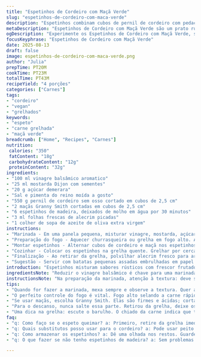 ```yaml
---
title: "Espetinhos de Cordeiro com Maçã Verde"
slug: "espetinhos-de-cordeiro-com-maca-verde"
description: "Espetinhos combinam cubos de pernil de cordeiro com pedaços de maçã verde levemente caramelizada. Marinada reduzida une vinagre balsâmico, mostarda granulada e açúcar mascavo, equilibrando acidez e doçura, realçando o sabor da carne e da fruta. Intercalação dos ingredientes garante textura e contraste a cada mordida. O toque de alecrim fresco finaliza com aroma herbal. Cozimento rápido em fogo alto sela sucos, cores vibrantes e sabor intenso. Acompanhado por batatas assadas em papelote, forma refeição rústica e leve, livre de glúten, lactose, ovos e oleaginosas, apto para dietas restritivas."
metaDescription: "Espetinhos de Cordeiro com Maçã Verde são um prato rústico que traz sabores intensos com uma combinação única de carne e fruta."
ogDescription: "Experimente os Espetinhos de Cordeiro com Maçã Verde, sabor rústico e frutado em uma receita perfeita para um churrasco diferente."
focusKeyphrase: "Espetinhos de Cordeiro com Maçã Verde"
date: 2025-08-13
draft: false
image: espetinhos-de-cordeiro-com-maca-verde.png
author: "Julia"
prepTime: PT20M
cookTime: PT23M
totalTime: PT43M
recipeYield: "4 porções"
categories: ["Carnes"]
tags:
- "cordeiro"
- "vegan"
- "grelhados"
keywords:
- "espeto"
- "carne grelhada"
- "maçã verde"
breadcrumb: ["Home", "Recipes", "Carnes"]
nutrition: 
 calories: "350"
 fatContent: "18g"
 carbohydrateContent: "12g"
 proteinContent: "32g"
ingredients:
- "100 ml vinagre balsâmico aromatico"
- "25 ml mostarda Dijon com sementes"
- "20 g açúcar demerara"
- "Sal e pimenta do reino moída a gosto"
- "550 g pernil de cordeiro sem osso cortado em cubos de 2,5 cm"
- "2 maçãs Granny Smith cortadas em cubos de 2,5 cm"
- "6 espetinhos de madeira, deixados de molho em água por 30 minutos"
- "3 ml folhas frescas de alecrim picadas"
- "1 colher de sopa de azeite de oliva extra virgem"
instructions:
- "Marinada - Em uma panela pequena, misturar vinagre, mostarda, açúcar, sal e pimenta. Levar ao fogo médio, mexendo sempre, até ferver. Reduzir para fogo baixo e deixar engrossar pela metade, aproximadamente 12 minutos. Reservar e deixar esfriar."
- "Preparação do fogo - Aquecer churrasqueira ou grelha em fogo alto. A intensidade do calor é essencial para selar a carne rapidamente, evitando ressecamento."
- "Montar espetinhos - Alternar cubos de cordeiro e maçã nos espetinhos, começando e terminando com a carne para melhor estrutura. Temperar com sal, pimenta e pincelar azeite para evitar grudar."
- "Cozinhar - Colocar os espetinhos na grelha quente. Grelhar por cerca de 1 minuto e meio cada lado, totalizando aproximadamente 6 minutos. Virar constantemente para garantir cozimento uniforme. Na metade do tempo, pincelar generosamente a marinada. Aroma de balsâmico caramelizado será sinal de preparo no ponto."
- "Finalização - Ao retirar da grelha, polvilhar alecrim fresco para aroma intenso. Deixar repousar por 3 a 5 minutos para os sucos se redistribuírem, textura mais macia."
- "Sugestão - Servir com batatas pequenas assadas embrulhadas em papel alumínio, temperadas com sal grosso e ervas finas, com uma pitada de pimenta-do-reino. Um acompanhamento simples que contrasta a suculência do cordeiro e o toque adocicado da maçã."
introduction: "Espetinhos misturam sabores rústicos com frescor frutado. O cordeiro, rico e suculento, encontra equilíbrio na maçã verde que traz acidez e doçura na medida certa, embaçada por um toque de bálsamico e mostarda picante. A graça está na rápida grelha que sela, criando crosta e mantendo a carne molhadinha. As ervas frescas não ficam só na decoração; são parte do perfume, do sabor que desperta memórias do churrasco em família e tardes preguiçosas no quintal. Sem ingredientes comuns que complicam restrições, ganha versatilidade sem perder charme nem sabor."
ingredientsNote: "Reduzir o vinagre balsâmico é chave para uma marinada que não predomina. Use mostarda à antiga para textura e variações de sabor, mas substitua por Dijon se preferir suavidade. O açúcar demerara pode ser trocado por mel para uma doçura diferente e mais natural. Pernil é melhor para suculência, mas cortado em cubos não muito grandes para cozinhar por igual e rápido. Maçãs Granny Smith dão firmeza e acidez — cortá-las do mesmo tamanho dos cubos de cordeiro ajuda na apresentação e no equilíbrio de texturas. Deixe os espetinhos de molho para que não queimem na grelha."
instructionsNote: "Na preparação da marinada, atenção à textura: deve ser espessa e brilhante, daí o toque caramelizado no cozimento. Grelhar com fogo alto é essencial para formar crosta sem cozinhar demais. Virar os espetinhos com frequência evita que queimem e mantém temperatura uniforme. Pincelar o molho durante o processo cria camadas de sabor e brilho bonito. O alecrim é adicionado só no final para evitar amargor, aposte sempre em ervas frescas. Para o ponto ideal, confie no cheiro adocicado do molho na grelha e no toque da carne que deve ceder ao pressionar o dedo. Valorize o descanso dos espetinhos; muitos pulam essa etapa e perdem molho e maciez."
tips:
- "Quando for fazer a marinada, mexa sempre e observe a textura. Quer algo grosso e brilhante, nada de líquido ralo. Pode usar mel ao invés de açúcar. Funciona bem em sabor. E para a mostarda, Dijon é mais suave. Se gostar de sabor forte, opte pela antiga. Essa escolha muda o jogo."
- "O perfeito controle do fogo é vital. Fogo alto selando a carne rápido, ou o que acontece? Carne seca. Não deixe cruzes na grelha. Gire os espetinhos com frequência. A prática ajuda na temperatura e evita que a carne queime. E anote isso: pincelar a marinada na metade é essencial. Assim garante molhadinho."
- "Se usar maçãs, escolha Granny Smith. Elas são firmes e ácidas; cortadas em cubos iguais, garantem apresentação legal. Se não tiver, experimenta outra variedade que fique firme. Mas não faça cubos grandes; pequeno é mais seguro no cozimento. E se não tiver azeite, use outro óleo, mas prefira sempre o extra virgem."
- "Para o descanso, nunca salte essa parte. Retirou da grelha, deixe os espetinhos de lado. Isso ajuda a redistribuir os sucos. Carne ressecada é um erro que já cometi. Agora, empilho os espetos em um prato, tampo com papel alumínio e espero. O resultado? Suculência garantida."
- "Uma dica na grelha: escute o barulho. O chiado da carne indica que tá no ponto certo. E o aroma do balsâmico caramelizado é um sinal de que o prato está indo bem. O toque de alecrim no final faz a diferença. É o cheiro do churrasco em família. Não é só para enfeitar; é parte do sabor."
faq:
- "q: Como faço se o espeto queimar? a: Primeiro, retire da grelha imediatamente. Mantenha a calma. Depois, perto da chamas, evite esquentar tudo de novo. Coloque em área livre de calor. Se possível, limpe a grelha antes de colocar de volta."
- "q: Quais substitutos posso usar para o cordeiro? a: Pode usar peito de frango ou porco. Mas ajuste o tempo de cozimento; carne branca cozinha mais rápido. Tem que ficar de olho para não secar. Se der, faça em pedaços pequenos."
- "q: Como armazenar os espetinhos? a: Dê uma olhada nos restos. Guarde em pote hermético. Use na geladeira por dois dias. Para longo prazo, pense no congelador. Pode durar até um mês. Retire e descongele na geladeira."
- "q: O que fazer se não tenho espetinhos de madeira? a: Sem problemas. Use alumínio para fazer um 'casulo' para embrulhar. Ou faça o prato inteiro na grelha sem espetos. A carne e a maçã funcionam bem sem eles."

---
```

